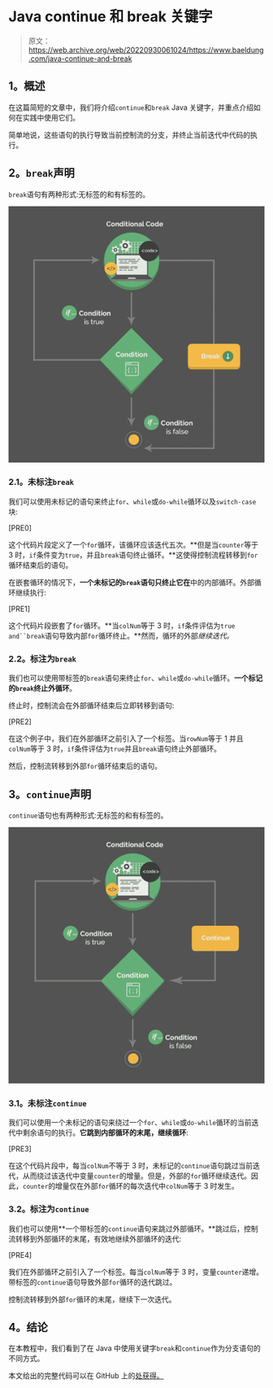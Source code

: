# Java continue 和 break 关键字

> 原文：<https://web.archive.org/web/20220930061024/https://www.baeldung.com/java-continue-and-break>

## **1。概述**

在这篇简短的文章中，我们将介绍`continue`和`break` Java 关键字，并重点介绍如何在实践中使用它们。

简单地说，这些语句的执行导致当前控制流的分支，并终止当前迭代中代码的执行。

## **2。`break`声明**

`break`语句有两种形式:无标签的和有标签的。

[![Illustration 1](img/abec959aa1778027e0b9484e628958dc.png)](/web/20221205170605/https://www.baeldung.com/wp-content/uploads/2017/11/Illustration-1.jpg)

### **2.1。未标注`break`**

我们可以使用未标记的语句来终止`for`、`while`或`do-while`循环以及`switch-case`块:

[PRE0]

这个代码片段定义了一个`for`循环，该循环应该迭代五次。**但是当`counter`等于 3 时，`if`条件变为`true`，并且`break`语句终止循环。**这使得控制流程转移到`for`循环结束后的语句。

在嵌套循环的情况下，**一个未标记的`break`语句只终止它在**中的内部循环。外部循环继续执行:

[PRE1]

这个代码片段嵌套了`for`循环。**当`colNum`等于 3 时，`if`条件评估为`true and``break`语句导致内部`for`循环终止。**然而，循环的外部*继续迭代。*

### **2.2。标注为`break`**

我们也可以使用带标签的`break`语句来终止`for`、`while`或`do-while`循环。**一个标记的`break`终止外循环**。

终止时，控制流会在外部循环结束后立即转移到语句:

[PRE2]

在这个例子中，我们在外部循环之前引入了一个标签。当`rowNum`等于 1 并且`colNum`等于 3 时，`if`条件评估为`true`并且`break`语句终止外部循环。

然后，控制流转移到外部`for`循环结束后的语句。

## **3。`continue`声明**

`continue`语句也有两种形式:无标签的和有标签的。

[![Illustration 2](img/653e4a3b452655e1d5a1097d950f440f.png)](/web/20221205170605/https://www.baeldung.com/wp-content/uploads/2017/11/Illustration-2.jpg)

### **3.1。未标注`continue`**

我们可以使用一个未标记的语句来绕过一个`for`、`while`或`do-while`循环的当前迭代中剩余语句的执行。**它跳到内部循环的末尾，继续循环**:

[PRE3]

在这个代码片段中，每当`colNum`不等于 3 时，未标记的`continue`语句跳过当前迭代，从而绕过该迭代中变量`counter`的增量。但是，外部的`for`循环继续迭代。因此，`counter`的增量仅在外部`for`循环的每次迭代中`colNum`等于 3 时发生。

### **3.2。标注为`continue`**

我们也可以使用**一个带标签的`continue`语句来跳过外部循环。**跳过后，控制流转移到外部循环的末尾，有效地继续外部循环的迭代:

[PRE4]

我们在外部循环之前引入了一个标签。每当`colNum`等于 3 时，变量`counter`递增。带标签的`continue`语句导致外部`for`循环的迭代跳过。

控制流转移到外部`for`循环的末尾，继续下一次迭代。

## **4。结论**

在本教程中，我们看到了在 Java 中使用关键字`break`和`continue`作为分支语句的不同方式。

本文给出的完整代码可以在 GitHub 上的[处获得。](https://web.archive.org/web/20221205170605/https://github.com/eugenp/tutorials/tree/master/core-java-modules/core-java-lang)